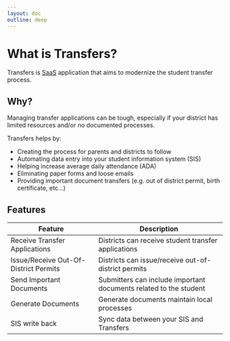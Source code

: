 ```yaml
---
layout: doc
outline: deep
---
```


# What is Transfers?

Transfers is [SaaS](https://www.cloudflare.com/learning/cloud/what-is-saas/) application that aims to modernize the student transfer process.

## Why?

Managing transfer applications can be tough, especially if your district has limited resources and/or no documented processes.

Transfers helps by:

- Creating the process for parents and districts to follow
- Automating data entry into your student information system (SIS)
- Helping increase average daily attendance (ADA)
- Eliminating paper forms and loose emails
- Providing important document transfers (e.g. out of district permit, birth certificate, etc...)

## Features

| Feature                               | Description                                                       |
|---------------------------------------|-------------------------------------------------------------------|
| Receive Transfer Applications         | Districts can receive student transfer applications               |
| Issue/Receive Out-Of-District Permits | Districts can issue/receive out-of-district permits               |
| Send Important Documents              | Submitters can include important documents related to the student |
| Generate Documents                    | Generate documents maintain local processes                       |
| SIS write back                        | Sync data between your SIS and Transfers                          |


